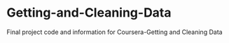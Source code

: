# Getting-and-Cleaning-Data
Final project code and information for Coursera-Getting and Cleaning Data
